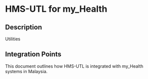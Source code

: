 # HMS-UTL for my_Health

## Description

Utilities

## Integration Points

This document outlines how HMS-UTL is integrated with my_Health systems in Malaysia.
